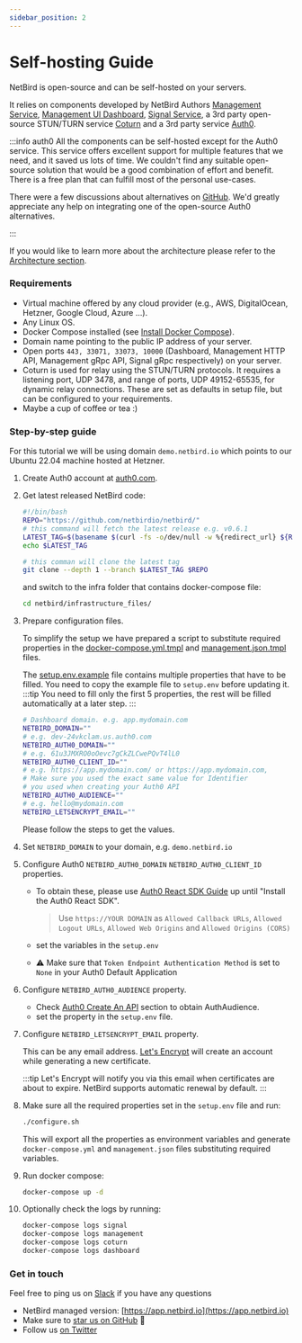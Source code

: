 ```yaml
---
sidebar_position: 2
---
```


# Self-hosting Guide

NetBird is open-source and can be self-hosted on your servers.

It relies on components developed by NetBird Authors [Management Service](https://github.com/netbirdio/netbird/tree/main/management), [Management UI Dashboard](https://github.com/netbirdio/dashboard), [Signal Service](https://github.com/netbirdio/netbird/tree/main/signal),
a 3rd party open-source STUN/TURN service [Coturn](https://github.com/coturn/coturn) and a 3rd party service [Auth0](https://auth0.com/).

:::info auth0
All the components can be self-hosted except for the Auth0 service.
This service offers excellent support for multiple features that we need, and it saved us lots of time. 
We couldn't find any suitable open-source solution that would be a good combination of effort and benefit.
There is a free plan that can fulfill most of the personal use-cases.

There were a few discussions about alternatives on [GitHub](https://github.com/netbirdio/dashboard/issues/9).
We'd greatly appreciate any help on integrating one of the open-source Auth0 alternatives.

:::



If you would like to learn more about the architecture please refer to the [Architecture section](/overview/architecture).

### Requirements

- Virtual machine offered by any cloud provider (e.g., AWS, DigitalOcean, Hetzner, Google Cloud, Azure ...).
- Any Linux OS.
- Docker Compose installed (see [Install Docker Compose](https://docs.docker.com/compose/install/)).
- Domain name pointing to the public IP address of your server.
- Open ports ```443, 33071, 33073, 10000``` (Dashboard, Management HTTP API, Management gRpc API, Signal gRpc respectively) on your server.
- Coturn is used for relay using the STUN/TURN protocols. It requires a listening port, UDP 3478, and range of ports, UDP 49152-65535, for dynamic relay connections. These are set as defaults in setup file, but can be configured to your requirements.
- Maybe a cup of coffee or tea :)

### Step-by-step guide

For this tutorial we will be using domain ```demo.netbird.io``` which points to our Ubuntu 22.04 machine hosted at Hetzner.

1. Create Auth0 account at [auth0.com](https://auth0.com/).
2. Get latest released NetBird code:

   ```bash 
   #!/bin/bash
   REPO="https://github.com/netbirdio/netbird/"
   # this command will fetch the latest release e.g. v0.6.1
   LATEST_TAG=$(basename $(curl -fs -o/dev/null -w %{redirect_url} ${REPO}releases/latest))
   echo $LATEST_TAG
   
   # this comman will clone the latest tag
   git clone --depth 1 --branch $LATEST_TAG $REPO
   ```

   and switch to the infra folder that contains docker-compose file:

   ```bash 
   cd netbird/infrastructure_files/
   ```
3. Prepare configuration files.

   To simplify the setup we have prepared a script to substitute required properties in the [docker-compose.yml.tmpl](https://github.com/netbirdio/netbird/tree/main/infrastructure_files/docker-compose.yml.tmpl) and [management.json.tmpl](https://github.com/netbirdio/netbird/tree/main/infrastructure_files/management.json.tmpl) files.

   The [setup.env.example](https://github.com/netbirdio/netbird/tree/main/infrastructure_files/setup.env.example) file contains multiple properties that have to be filled. You need to copy the example file to `setup.env` before updating it.
   :::tip
   You need to fill only the first 5 properties, the rest will be filled automatically at a later step.
   :::
   ```bash
   # Dashboard domain. e.g. app.mydomain.com
   NETBIRD_DOMAIN=""
   # e.g. dev-24vkclam.us.auth0.com
   NETBIRD_AUTH0_DOMAIN=""
   # e.g. 61u3JMXRO0oOevc7gCkZLCwePQvT4lL0
   NETBIRD_AUTH0_CLIENT_ID=""
   # e.g. https://app.mydomain.com/ or https://app.mydomain.com,
   # Make sure you used the exact same value for Identifier
   # you used when creating your Auth0 API
   NETBIRD_AUTH0_AUDIENCE=""
   # e.g. hello@mydomain.com
   NETBIRD_LETSENCRYPT_EMAIL=""
   ```

   Please follow the steps to get the values.

4. Set ```NETBIRD_DOMAIN``` to your domain, e.g.  `demo.netbird.io`

5. Configure Auth0 ```NETBIRD_AUTH0_DOMAIN``` ```NETBIRD_AUTH0_CLIENT_ID``` properties.

    * To obtain these, please use [Auth0 React SDK Guide](https://auth0.com/docs/quickstart/spa/react/01-login#configure-auth0) up until "Install the Auth0 React SDK".

      > Use ```https://YOUR DOMAIN``` as ````Allowed Callback URLs````, ```Allowed Logout URLs```, ```Allowed Web Origins``` and ```Allowed Origins (CORS)```
    * set the variables in the ```setup.env```
    * :warning: Make sure that `Token Endpoint Authentication Method` is set to `None` in your Auth0 Default Application
6. Configure ```NETBIRD_AUTH0_AUDIENCE``` property.

    * Check [Auth0 Create An API](https://auth0.com/docs/quickstart/backend/golang#create-an-api) section to obtain AuthAudience.
    * set the property in the ```setup.env``` file.
7. Configure ```NETBIRD_LETSENCRYPT_EMAIL``` property.

   This can be any email address. [Let's Encrypt](https://letsencrypt.org/) will create an account while generating a new certificate.

   :::tip
   Let's Encrypt will notify you via this email when certificates are about to expire. NetBird supports automatic renewal by default.
   :::

8. Make sure all the required properties set in the ```setup.env``` file and run:

    ```bash
    ./configure.sh
    ```

   This will export all the properties as environment variables and generate ```docker-compose.yml``` and ```management.json``` files substituting required variables.

9. Run docker compose:

   ```bash
   docker-compose up -d
   ```
10. Optionally check the logs by running:

     ```bash
     docker-compose logs signal
     docker-compose logs management
     docker-compose logs coturn
     docker-compose logs dashboard
    ```

### Get in touch

Feel free to ping us on [Slack](https://join.slack.com/t/wiretrustee/shared_invite/zt-vrahf41g-ik1v7fV8du6t0RwxSrJ96A) if you have any questions

- NetBird managed version: [https://app.netbird.io](https://app.netbird.io)
- Make sure to [star us on GitHub](https://github.com/netbirdio/netbird) :pray:
- Follow us [on Twitter](https://twitter.com/netbird)
